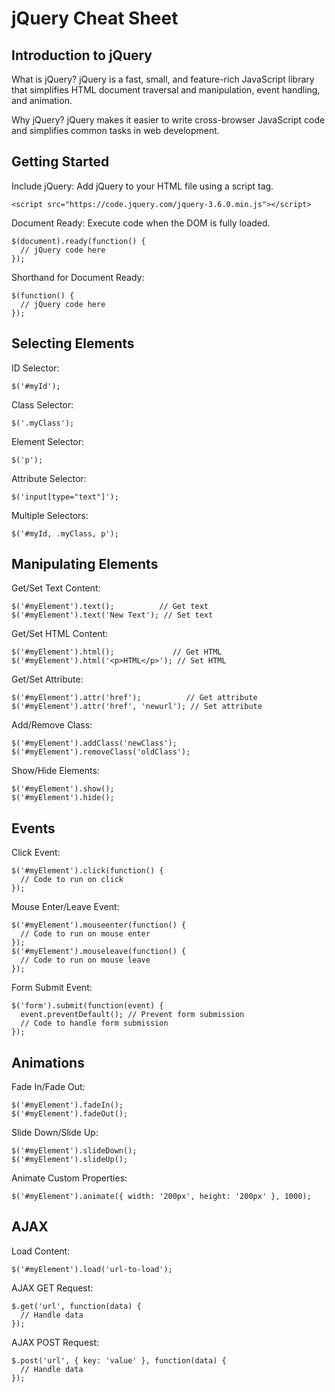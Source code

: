 # jQuery Cheat Sheet

## Introduction to jQuery

What is jQuery? jQuery is a fast, small, and feature-rich JavaScript library that simplifies HTML document traversal and manipulation, event handling, and animation.

Why jQuery? jQuery makes it easier to write cross-browser JavaScript code and simplifies common tasks in web development.

## Getting Started

Include jQuery: Add jQuery to your HTML file using a script tag.

```
<script src="https://code.jquery.com/jquery-3.6.0.min.js"></script>
```

Document Ready: Execute code when the DOM is fully loaded.

```
$(document).ready(function() {
  // jQuery code here
});
```

Shorthand for Document Ready:

```
$(function() {
  // jQuery code here
});
```

## Selecting Elements

ID Selector:

```
$('#myId');
```

Class Selector:

```
$('.myClass');
```

Element Selector:

```
$('p');
```

Attribute Selector:

```
$('input[type="text"]');
```

Multiple Selectors:

```
$('#myId, .myClass, p');
```

## Manipulating Elements

Get/Set Text Content:

```
$('#myElement').text();          // Get text
$('#myElement').text('New Text'); // Set text
```

Get/Set HTML Content:

```
$('#myElement').html();             // Get HTML
$('#myElement').html('<p>HTML</p>'); // Set HTML
```

Get/Set Attribute:

```
$('#myElement').attr('href');          // Get attribute
$('#myElement').attr('href', 'newurl'); // Set attribute
```

Add/Remove Class:

```
$('#myElement').addClass('newClass');
$('#myElement').removeClass('oldClass');
```

Show/Hide Elements:

```
$('#myElement').show();
$('#myElement').hide();
```

## Events

Click Event:

```
$('#myElement').click(function() {
  // Code to run on click
});
```

Mouse Enter/Leave Event:

```
$('#myElement').mouseenter(function() {
  // Code to run on mouse enter
});
$('#myElement').mouseleave(function() {
  // Code to run on mouse leave
});
```

Form Submit Event:

```
$('form').submit(function(event) {
  event.preventDefault(); // Prevent form submission
  // Code to handle form submission
});
```

## Animations

Fade In/Fade Out:

```
$('#myElement').fadeIn();
$('#myElement').fadeOut();
```

Slide Down/Slide Up:

```
$('#myElement').slideDown();
$('#myElement').slideUp();
```

Animate Custom Properties:

```
$('#myElement').animate({ width: '200px', height: '200px' }, 1000);
```

## AJAX

Load Content:

```
$('#myElement').load('url-to-load');
```

AJAX GET Request:

```
$.get('url', function(data) {
  // Handle data
});
```

AJAX POST Request:

```
$.post('url', { key: 'value' }, function(data) {
  // Handle data
});
```
